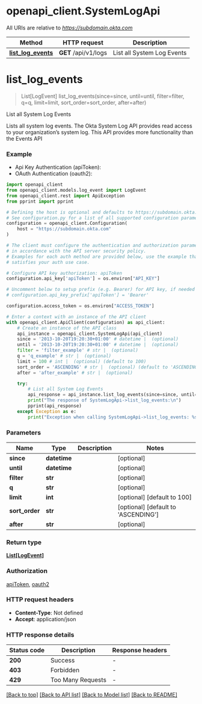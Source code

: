 # openapi_client.SystemLogApi

All URIs are relative to *https://subdomain.okta.com*

Method | HTTP request | Description
------------- | ------------- | -------------
[**list_log_events**](SystemLogApi.md#list_log_events) | **GET** /api/v1/logs | List all System Log Events


# **list_log_events**
> List[LogEvent] list_log_events(since=since, until=until, filter=filter, q=q, limit=limit, sort_order=sort_order, after=after)

List all System Log Events

Lists all system log events. The Okta System Log API provides read access to your organization’s system log. This API provides more functionality than the Events API

### Example

* Api Key Authentication (apiToken):
* OAuth Authentication (oauth2):

```python
import openapi_client
from openapi_client.models.log_event import LogEvent
from openapi_client.rest import ApiException
from pprint import pprint

# Defining the host is optional and defaults to https://subdomain.okta.com
# See configuration.py for a list of all supported configuration parameters.
configuration = openapi_client.Configuration(
    host = "https://subdomain.okta.com"
)

# The client must configure the authentication and authorization parameters
# in accordance with the API server security policy.
# Examples for each auth method are provided below, use the example that
# satisfies your auth use case.

# Configure API key authorization: apiToken
configuration.api_key['apiToken'] = os.environ["API_KEY"]

# Uncomment below to setup prefix (e.g. Bearer) for API key, if needed
# configuration.api_key_prefix['apiToken'] = 'Bearer'

configuration.access_token = os.environ["ACCESS_TOKEN"]

# Enter a context with an instance of the API client
with openapi_client.ApiClient(configuration) as api_client:
    # Create an instance of the API class
    api_instance = openapi_client.SystemLogApi(api_client)
    since = '2013-10-20T19:20:30+01:00' # datetime |  (optional)
    until = '2013-10-20T19:20:30+01:00' # datetime |  (optional)
    filter = 'filter_example' # str |  (optional)
    q = 'q_example' # str |  (optional)
    limit = 100 # int |  (optional) (default to 100)
    sort_order = 'ASCENDING' # str |  (optional) (default to 'ASCENDING')
    after = 'after_example' # str |  (optional)

    try:
        # List all System Log Events
        api_response = api_instance.list_log_events(since=since, until=until, filter=filter, q=q, limit=limit, sort_order=sort_order, after=after)
        print("The response of SystemLogApi->list_log_events:\n")
        pprint(api_response)
    except Exception as e:
        print("Exception when calling SystemLogApi->list_log_events: %s\n" % e)
```



### Parameters


Name | Type | Description  | Notes
------------- | ------------- | ------------- | -------------
 **since** | **datetime**|  | [optional] 
 **until** | **datetime**|  | [optional] 
 **filter** | **str**|  | [optional] 
 **q** | **str**|  | [optional] 
 **limit** | **int**|  | [optional] [default to 100]
 **sort_order** | **str**|  | [optional] [default to &#39;ASCENDING&#39;]
 **after** | **str**|  | [optional] 

### Return type

[**List[LogEvent]**](LogEvent.md)

### Authorization

[apiToken](../README.md#apiToken), [oauth2](../README.md#oauth2)

### HTTP request headers

 - **Content-Type**: Not defined
 - **Accept**: application/json

### HTTP response details

| Status code | Description | Response headers |
|-------------|-------------|------------------|
**200** | Success |  -  |
**403** | Forbidden |  -  |
**429** | Too Many Requests |  -  |

[[Back to top]](#) [[Back to API list]](../README.md#documentation-for-api-endpoints) [[Back to Model list]](../README.md#documentation-for-models) [[Back to README]](../README.md)

